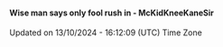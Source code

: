 #### Wise man says only fool rush in - McKidKneeKaneSir
Updated on 13/10/2024 - 16:12:09 (UTC) Time Zone
